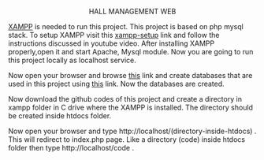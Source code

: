 <p align="center">
    HALL MANAGEMENT WEB
</p>



[XAMPP](https://www.apachefriends.org/index.html) is needed to run this project. This project is based on php mysql stack. To setup XAMPP visit this [xampp-setup](https://www.youtube.com/watch?v=-f8N4FEQWyY) link and follow the instructions discussed in youtube video. After installing XAMPP properly,open it and start Apache, Mysql module. Now you are going to run this project locally as localhost service.

Now open your browser and browse [this](http://localhost/phpmyadmin/index.php) link and create databases that are used in this project using [this](https://youtu.be/Ufb8KMikNF8) link. Now the databases are created.

Now download the github codes of this project and create a directory in xampp folder in C drive where the XAMPP is installed. The directory should be created inside htdocs folder.

Now open your browser and type http://localhost/(directory-inside-htdocs) . This will redirect to index.php page. Like a directory (code) inside htdocs folder then type http://localhost/code .